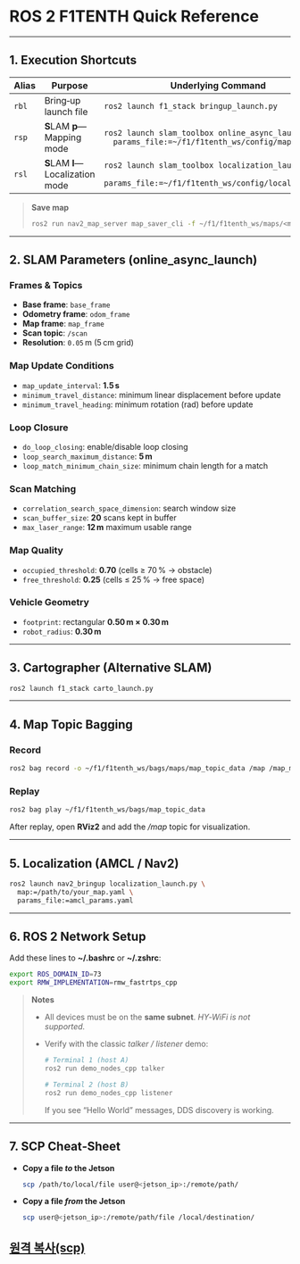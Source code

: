 # ROS 2 F1TENTH Quick Reference

---

## 1. Execution Shortcuts

| Alias | Purpose                          | Underlying Command                                                                                             |
| ----- | -------------------------------- | -------------------------------------------------------------------------------------------------------------- |
| `rbl` | Bring‑up launch file             | `ros2 launch f1_stack bringup_launch.py`                                                                       |
| `rsp` | **S**LAM **p**—Mapping mode      | `ros2 launch slam_toolbox online_async_launch.py \`<br/>`  params_file:=~/f1/f1tenth_ws/config/mapper.yaml`    |
| `rsl` | **S**LAM **l**—Localization mode | `ros2 launch slam_toolbox localization_launch.py \`<br/>`  params_file:=~/f1/f1tenth_ws/config/localizer.yaml` |

> **Save map**
>
> ```bash
> ros2 run nav2_map_server map_saver_cli -f ~/f1/f1tenth_ws/maps/<map_name>
> ```

---

## 2. SLAM Parameters (online\_async\_launch)

### Frames & Topics

* **Base frame**: `base_frame`
* **Odometry frame**: `odom_frame`
* **Map frame**: `map_frame`
* **Scan topic**: `/scan`
* **Resolution**: `0.05` m (5 cm grid)

### Map Update Conditions

* `map_update_interval`: **1.5 s**
* `minimum_travel_distance`: minimum linear displacement before update
* `minimum_travel_heading`: minimum rotation (rad) before update

### Loop Closure

* `do_loop_closing`: enable/disable loop closing
* `loop_search_maximum_distance`: **5 m**
* `loop_match_minimum_chain_size`: minimum chain length for a match

### Scan Matching

* `correlation_search_space_dimension`: search window size
* `scan_buffer_size`: **20** scans kept in buffer
* `max_laser_range`: **12 m** maximum usable range

### Map Quality

* `occupied_threshold`: **0.70** (cells ≥ 70 % → obstacle)
* `free_threshold`: **0.25** (cells ≤ 25 % → free space)

### Vehicle Geometry

* `footprint`: rectangular **0.50 m × 0.30 m**
* `robot_radius`: **0.30 m**

---

## 3. Cartographer (Alternative SLAM)

```bash
ros2 launch f1_stack carto_launch.py
```

---

## 4. Map Topic Bagging

### Record

```bash
ros2 bag record -o ~/f1/f1tenth_ws/bags/maps/map_topic_data /map /map_metadata
```

### Replay

```bash
ros2 bag play ~/f1/f1tenth_ws/bags/map_topic_data
```

After replay, open **RViz2** and add the */map* topic for visualization.

---

## 5. Localization (AMCL / Nav2)

```bash
ros2 launch nav2_bringup localization_launch.py \
  map:=/path/to/your_map.yaml \
  params_file:=amcl_params.yaml
```

---

## 6. ROS 2 Network Setup

Add these lines to **\~/.bashrc** or **\~/.zshrc**:

```bash
export ROS_DOMAIN_ID=73
export RMW_IMPLEMENTATION=rmw_fastrtps_cpp
```

> **Notes**
>
> * All devices must be on the **same subnet**. *HY‑WiFi is not supported.*
> * Verify with the classic *talker / listener* demo:
>
>   ```bash
>   # Terminal 1 (host A)
>   ros2 run demo_nodes_cpp talker
>
>   # Terminal 2 (host B)
>   ros2 run demo_nodes_cpp listener
>   ```
>
>   If you see “Hello World” messages, DDS discovery is working.

---

## 7. SCP Cheat‑Sheet

* **Copy a file *to* the Jetson**

  ```bash
  scp /path/to/local/file user@<jetson_ip>:/remote/path/
  ```
* **Copy a file *from* the Jetson**

  ```bash
  scp user@<jetson_ip>:/remote/path/file /local/destination/
  ```
**[원격 복사(scp)](https://eehoeskrap.tistory.com/543)**
---

